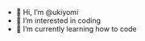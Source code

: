 - 👋 Hi, I’m @ukiyomi
- 👀 I’m interested in coding
- 🌱 I’m currently learning how to code

<!---
ukiyomi/ukiyomi is a ✨ special ✨ repository because its `README.md` (this file) appears on your GitHub profile.
You can click the Preview link to take a look at your changes.
--->
